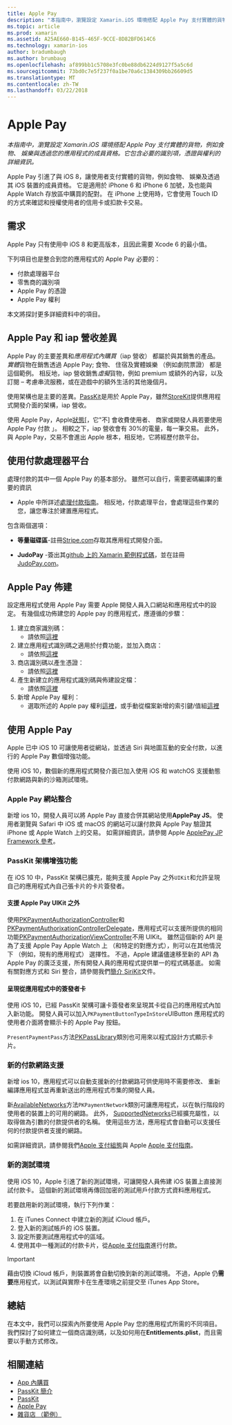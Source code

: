 ```yaml
---
title: Apple Pay
description: "本指南中，瀏覽設定 Xamarin.iOS 環境搭配 Apple Pay 支付實體的貨物，例如食物、 娛樂與透過您的應用程式的成員資格。 它包含必要的識別項，憑證與權利的詳細資訊。"
ms.topic: article
ms.prod: xamarin
ms.assetid: A25AE660-B145-465F-9CCE-8D82BFD614C6
ms.technology: xamarin-ios
author: bradumbaugh
ms.author: brumbaug
ms.openlocfilehash: af899bb1c5708e3fc0be88db6224d9127f5a5c6d
ms.sourcegitcommit: 73bd0c7e5f237f0a1be70a6c1384309bb26609d5
ms.translationtype: MT
ms.contentlocale: zh-TW
ms.lasthandoff: 03/22/2018
---
```

# <a name="apple-pay"></a>Apple Pay

_本指南中，瀏覽設定 Xamarin.iOS 環境搭配 Apple Pay 支付實體的貨物，例如食物、 娛樂與透過您的應用程式的成員資格。它包含必要的識別項，憑證與權利的詳細資訊。_


Apple Pay 引進了與 iOS 8，讓使用者支付實體的貨物，例如食物、 娛樂及透過其 iOS 裝置的成員資格。 它是適用於 iPhone 6 和 iPhone 6 加號，及也能與 Apple Watch 存放區中購買的配對。 在 iPhone 上使用時，它會使用 Touch ID 的方式來確認和授權使用者的信用卡或扣款卡交易。


## <a name="requirements"></a>需求

Apple Pay 只有使用中 iOS 8 和更高版本，且因此需要 Xcode 6 的最小值。

下列項目也是整合到您的應用程式的 Apple Pay 必要的：

 - 付款處理器平台
 - 零售商的識別項
 - Apple Pay 的憑證
 - Apple Pay 權利

本文將探討更多詳細資料中的項目。

## <a name="differences-between-apple-pay-and-iap"></a>Apple Pay 和 iap 營收差異

Apple Pay 的主要差異和*應用程式內購買*（iap 營收） 都屬於與其銷售的產品。 *實體*貨物在銷售透過 Apple Pay; 食物、 住宿及實體娛樂 （例如劇院票證） 都是這個範例。 相反地，iap 營收銷售*虛擬*貨物，例如 premium 或額外的內容，以及訂閱 – 考慮串流服務，或在遊戲中的額外生活的其他幾個月。

使用架構也是主要的差異。[PassKit](https://developer.apple.com/library/ios/documentation/PassKit/Reference/PKPaymentAuthorizationViewController_Ref/)是用於 Apple Pay，雖然[StoreKit](https://developer.apple.com/library/ios/documentation/PassKit/Reference/PKPaymentAuthorizationViewController_Ref/)提供應用程式開發介面的架構，iap 營收。

使用 Apple Pay，Apple[狀態](https://developer.apple.com/apple-pay/Getting-Started-with-Apple-Pay.pdf)[，它"不] 會收費使用者、 商家或開發人員若要使用 Apple Pay 付款 」。 相較之下，iap 營收會有 30%的電量，每一筆交易。 此外，與 Apple Pay，交易不會進出 Apple 根本，相反地，它將經歷付款平台。


## <a name="using-a-payment-processor-platform"></a>使用付款處理器平台

處理付款的其中一個 Apple Pay 的基本部分。 雖然可以自行，需要密碼編譯的重要的資訊
- Apple 中所詳述[處理付款指南](https://developer.apple.com/library/ios/ApplePay_Guide/ProcessPayment.html)。
相反地，付款處理平台，會處理這些作業的您，讓您專注於建置應用程式。

包含兩個選項：

- **等量磁碟區**-註冊[Stripe.com](https://stripe.com/)存取其應用程式開發介面。

- **JudoPay** -簽出其[github 上的 Xamarin 範例程式碼](https://github.com/Judopay/Xamarin-Sample-App)，並在註冊[JudoPay.com](https://www.judopay.com/)。


## <a name="provisioning-for-apple-pay"></a>Apple Pay 佈建

設定應用程式使用 Apple Pay 需要 Apple 開發人員入口網站和應用程式中的設定。 有幾個成功佈建您的 Apple pay 的應用程式，應遵循的步驟：

1. 建立商家識別碼：
    - 請依照[這裡](~/ios/deploy-test/provisioning/capabilities/apple-pay-capabilities.md#merchantid)
2. 建立應用程式識別碼之適用於付費功能，並加入商店：
    - 請依照[這裡](~/ios/deploy-test/provisioning/capabilities/apple-pay-capabilities.md#appid)
3. 商店識別碼以產生憑證：
    - 請依照[這裡](~/ios/deploy-test/provisioning/capabilities/apple-pay-capabilities.md#certificate)
4. 產生新建立的應用程式識別碼與佈建設定檔：
    - 請依照[這裡](~/ios/get-started/installation/device-provisioning/manual-provisioning.md#provisioning)
5. 新增 Apple Pay 權利：
    - 選取所述的 Apple pay 權利[這裡](~/ios/deploy-test/provisioning/entitlements.md)，或手動從檔案新增的索引鍵/值組[這裡](~/ios/deploy-test/provisioning/entitlements.md)


## <a name="working-with-apple-pay"></a>使用 Apple Pay

Apple 已中 iOS 10 可讓使用者從網站，並透過 Siri 與地圖互動的安全付款，以進行的 Apple Pay 數個增強功能。

使用 iOS 10，數個新的應用程式開發介面已加入使用 iOS 和 watchOS 支援動態付款網路與新的沙箱測試環境。


### <a name="apple-pay-website-integration"></a>Apple Pay 網站整合

新增 ios 10，開發人員可以將 Apple Pay 直接合併其網站使用**ApplePay JS**。 使用者瀏覽與 Safari 中 iOS 或 macOS 的網站可以讓付款與 Apple Pay 驗證其 iPhone 或 Apple Watch 上的交易。 如需詳細資訊，請參閱 Apple [ApplePay JP Framework 參考](https://developer.apple.com/reference/applepayjs)。

### <a name="passkit-framework-enhancements"></a>PassKit 架構增強功能

在 iOS 10 中，PassKit 架構已擴充，能夠支援 Apple Pay 之外`UIKit`和允許呈現自己的應用程式內自己張卡片的卡片簽發者。


#### <a name="supporting-apple-pay-outside-of-uikit"></a>支援 Apple Pay UIKit 之外

使用[PKPaymentAuthorizationController](https://developer.apple.com/reference/passkit/pkpaymentauthorizationcontroller)和[PKPaymentAuthorixationControllerDelegate](https://developer.apple.com/reference/passkit/pkpaymentauthorizationcontrollerdelegate)，應用程式可以支援所提供的相同功能[PKPaymentAuthorizationViewController](https://developer.apple.com/reference/passkit/pkpaymentauthorizationviewcontroller)不用 UIKit。 雖然這個新的 API 是為了支援 Apple Pay Apple Watch 上 （和特定的對應方式），則可以在其他情況下 （例如，現有的應用程式） 選擇性。 不過，Apple 建議儘速移至新的 API 為 Apple Pay 的廣泛支援，所有開發人員的應用程式提供單一的程式碼基底。 如需有關對應方式和 Siri 整合，請參閱我們[簡介 SiriKit](~/ios/platform/sirikit/index.md)文件。

#### <a name="presenting-issuer-cards-from-within-apps"></a>呈現從應用程式中的簽發者卡

使用 iOS 10，已經 PassKit 架構可讓卡簽發者來呈現其卡從自己的應用程式內加入新功能。 開發人員可以加入`PKPaymentButtonTypeInStore`UIButton 應用程式的使用者介面將會顯示卡的 Apple Pay 按鈕。

`PresentPaymentPass`方法[PKPassLibrary](https://developer.apple.com/reference/passkit/pkpasslibrary)類別也可用來以程式設計方式顯示卡片。

### <a name="new-payment-network-support"></a>新的付款網路支援

新增 ios 10，應用程式可以自動支援新的付款網路可供使用時不需要修改、 重新編譯應用程式並再重新送出的應用程式市集的開發人員。

新[AvailableNetworks](https://developer.apple.com/reference/passkit/pkpaymentrequest/1833288-availablenetworks)方法`PKPaymentNetwork`類別可讓應用程式，以在執行階段的使用者的裝置上的可用的網路。 此外， [SupportedNetworks](https://developer.apple.com/reference/passkit/pkpaymentrequest/1619329-supportednetworks)已經擴充屬性，以取得做為引數的付款提供者的名稱。 使用這些方法，應用程式會自動可以支援任何的付款提供者支援的網路。

如需詳細資訊，請參閱我們[Apple 支付組態](~/ios/platform/apple-pay.md)與 Apple [Apple 支付指南](https://developer.apple.com/apple-pay/)。

### <a name="new-testing-environment"></a>新的測試環境

使用 iOS 10，Apple 引進了新的測試環境，可讓開發人員佈建 iOS 裝置上直接測試付款卡。 這個新的測試環境再傳回加密的測試用戶付款方式資料應用程式。

若要啟用新的測試環境，執行下列作業：

1. 在 iTunes Connect 中建立新的測試 iCloud 帳戶。
2. 登入新的測試帳戶的 iOS 裝置。
3. 設定所要測試應用程式中的區域。
4. 使用其中一種測試的付款卡片，從[Apple 支付指南](https://developer.apple.com/apple-pay/)進行付款。

> [!IMPORTANT]
> 藉由切換 iCloud 帳戶，則裝置將會自動切換到新的測試環境。 不過，Apple 仍**需要**應用程式，以測試與實際卡在生產環境之前提交至 iTunes App Store。

## <a name="summary"></a>總結

在本文中，我們可以探索內所要使用 Apple Pay 您的應用程式所需的不同項目。 我們探討了如何建立一個商店識別碼，以及如何用在**Entitlements.plist**，而且需要以手動方式修改。


## <a name="related-links"></a>相關連結

- [App 內購買](~/ios/platform/in-app-purchasing/index.md)
- [PassKit 簡介](~/ios/platform/passkit.md)
- [PassKit](https://developer.apple.com/library/ios/documentation/PassKit/Reference/PKPaymentAuthorizationViewController_Ref/)
- [Apple Pay](https://developer.apple.com/apple-pay/)
- [雜貨店 （範例）](https://developer.xamarin.com/samples/monotouch/ios9/Emporium/)
